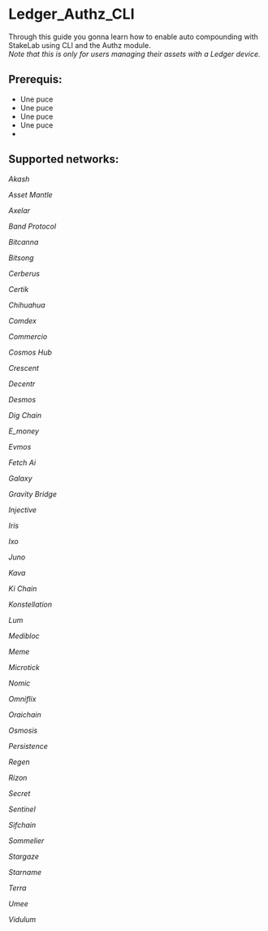 # Ledger_Authz_CLI
Through this guide you gonna learn how to enable auto compounding with StakeLab using CLI and the Authz module.  
*Note that this is only for users managing their assets with a Ledger device.*  

## Prerequis:  
* Une puce  
* Une puce   
* Une puce   
* Une puce   
* 
## Supported networks:  

_Akash_

_Asset Mantle_

_Axelar_

_Band Protocol_

_Bitcanna_

_Bitsong_

_Cerberus_

_Certik_

_Chihuahua_

_Comdex_

_Commercio_

_Cosmos Hub_

_Crescent_

_Decentr_

_Desmos_

_Dig Chain_

_E_money_

_Evmos_

_Fetch Ai_

_Galaxy_

_Gravity Bridge_

_Injective_

_Iris_

_Ixo_

_Juno_

_Kava_

_Ki Chain_

_Konstellation_

_Lum_

_Medibloc_

_Meme_

_Microtick_

_Nomic_

_Omniflix_

_Oraichain_

_Osmosis_

_Persistence_

_Regen_

_Rizon_

_Secret_

_Sentinel_

_Sifchain_

_Sommelier_

_Stargaze_

_Starname_

_Terra_

_Umee_

_Vidulum_
